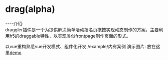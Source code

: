 # drag(alpha)
----介绍:<br>
draggler插件是一个为提供解决简单活动报名页拖拽实现动态制作的方案，主要利用h5的draggable特性，以实现类似frontpage制作页面的形式。<br>

以vue重构熟悉vue开发模式、组件化开发
/example/内有案例
演示图片: 放在这里[demo](https://github.com/xinghenlei/drag-alpha/tree/master/original/demoPictures)<br>


